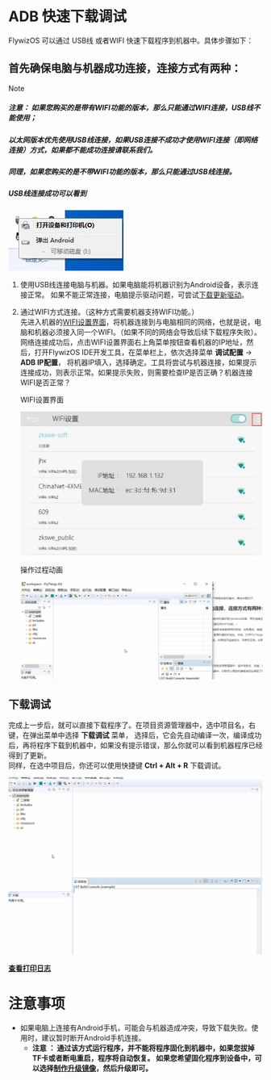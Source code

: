 
# ADB 快速下载调试
FlywizOS 可以通过 USB线 或者WIFI 快速下载程序到机器中。具体步骤如下：   
## 首先确保电脑与机器成功连接，连接方式有两种：
> [!Note]
> ##### 注意： 如果您购买的是带有WIFI功能的版本，那么只能通过WIFI连接，USB线不能使用；
> ##### 以太网版本优先使用USB线连接，如果USB连接不成功才使用WIFI连接（即网络连接）方式，如果都不能成功连接请联系我们。
> ##### 同理，如果您购买的是不带WIFI功能的版本，那么只能通过USB线连接。
> ##### USB线连接成功可以看到
![](assets/ide/ADB.jpg)

 1. 使用USB线连接电脑与机器。如果电脑能将机器识别为Android设备，表示连接正常。    如果不能正常连接，电脑提示驱动问题，可尝试[下载更新驱动](install_adb_driver.md)。
 2. 通过WIFI方式连接。（这种方式需要机器支持WIFI功能。）  
   先进入机器的[WIFI设置界面](wifi.md)，将机器连接到与电脑相同的网络，也就是说，电脑和机器必须接入同一个WIFI。（如果不同的网络会导致后续下载程序失败）。网络连接成功后，点击WIFI设置界面右上角菜单按钮查看机器的IP地址，然后，打开FlywizOS IDE开发工具，在菜单栏上，依次选择菜单 **调试配置** -> **ADB IP配置**， 将机器IP填入，选择确定。工具将尝试与机器连接，如果提示连接成功，则表示正常。如果提示失败，则需要检查IP是否正确？机器连接WIFI是否正常？     

     WIFI设置界面  

    ![](assets/ide/wifi_ip.jpg)  

    操作过程动画  

    ![](assets/ide/config_ip.gif)  





## 下载调试  
完成上一步后，就可以直接下载程序了。在项目资源管理器中，选中项目名，右键，在弹出菜单中选择 **下载调试** 菜单， 选择后，它会先自动编译一次，编译成功后，再将程序下载到机器中，如果没有提示错误，那么你就可以看到机器程序已经得到了更新。  
同样，在选中项目后，你还可以使用快捷键 **Ctrl + Alt + R** 下载调试。



![](assets/ide/launch_adb.gif)

[**查看打印日志**](logcat.md)



# 注意事项  
* 如果电脑上连接有Android手机，可能会与机器造成冲突，导致下载失败。使用时，建议暂时断开Android手机连接。
    * **<span id="adb_run_tip">注意</span> ： 通过该方式运行程序，并不能将程序固化到机器中，如果您拔掉TF卡或者断电重启，程序将自动恢复。 如果您希望固化程序到设备中，可以选择[制作升级镜像](make_image.md)，然后升级即可。**